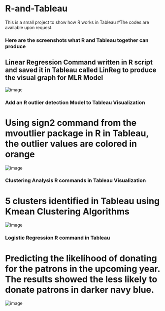 # R-and-Tableau
This is a small project to show how R works in Tableau
#The codes are available upon request. 
### Here are the screenshots what R and Tableau together can produce
## Linear Regression Command written in R script and saved it in Tableau called LinReg to produce the visual graph for MLR Model
![image](https://user-images.githubusercontent.com/71402093/183518259-d6cdd142-ac10-4cc6-bef4-d9f29a024edc.png)

### Add an R outlier detection Model to Tableau Visualization
# Using sign2 command from the mvoutlier package in R in Tableau, the outlier values are colored in orange 
![image](https://user-images.githubusercontent.com/71402093/183521534-5a83c689-d52a-499e-98d0-ffc3f232522d.png)

### Clustering Analysis R commands in Tableau Visualization
# 5 clusters identified in Tableau using Kmean Clustering Algorithms
![image](https://user-images.githubusercontent.com/71402093/183541501-cbfbade6-3f1e-4127-a69c-b3f497cc65e2.png)

### Logistic Regression R command in Tableau
# Predicting the likelihood of donating for the patrons in the upcoming year. The results showed the less likely to donate patrons in darker navy blue.
![image](https://user-images.githubusercontent.com/71402093/183543451-b9042ce7-979d-4a32-bd6f-b7d006aa38b3.png)
